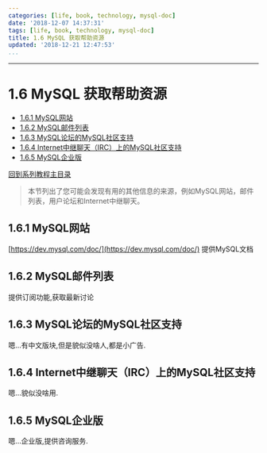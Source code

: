 ```yaml
---
categories: [life, book, technology, mysql-doc]
date: '2018-12-07 14:37:31'
tags: [life, book, technology, mysql-doc]
title: 1.6 MySQL 获取帮助资源
updated: '2018-12-21 12:47:53'
...
```

---
# 1.6 MySQL 获取帮助资源
<!-- MarkdownTOC -->

- [1.6.1 MySQL网站](#161-mysql%E7%BD%91%E7%AB%99)
- [1.6.2 MySQL邮件列表](#162-mysql%E9%82%AE%E4%BB%B6%E5%88%97%E8%A1%A8)
- [1.6.3 MySQL论坛的MySQL社区支持](#163-mysql%E8%AE%BA%E5%9D%9B%E7%9A%84mysql%E7%A4%BE%E5%8C%BA%E6%94%AF%E6%8C%81)
- [1.6.4 Internet中继聊天（IRC）上的MySQL社区支持](#164-internet%E4%B8%AD%E7%BB%A7%E8%81%8A%E5%A4%A9%EF%BC%88irc%EF%BC%89%E4%B8%8A%E7%9A%84mysql%E7%A4%BE%E5%8C%BA%E6%94%AF%E6%8C%81)
- [1.6.5 MySQL企业版](#165-mysql%E4%BC%81%E4%B8%9A%E7%89%88)

<!-- /MarkdownTOC -->
[回到系列教程主目录](../index.md)

> 本节列出了您可能会发现有用的其他信息的来源，例如MySQL网站，邮件列表，用户论坛和Internet中继聊天。

<a id="161-mysql%E7%BD%91%E7%AB%99"></a>
## 1.6.1 MySQL网站
[https://dev.mysql.com/doc/](https://dev.mysql.com/doc/) 提供MySQL文档

<a id="162-mysql%E9%82%AE%E4%BB%B6%E5%88%97%E8%A1%A8"></a>
## 1.6.2 MySQL邮件列表
提供订阅功能,获取最新讨论

<a id="163-mysql%E8%AE%BA%E5%9D%9B%E7%9A%84mysql%E7%A4%BE%E5%8C%BA%E6%94%AF%E6%8C%81"></a>
## 1.6.3 MySQL论坛的MySQL社区支持
嗯...有中文版块,但是貌似没啥人,都是小广告.

<a id="164-internet%E4%B8%AD%E7%BB%A7%E8%81%8A%E5%A4%A9%EF%BC%88irc%EF%BC%89%E4%B8%8A%E7%9A%84mysql%E7%A4%BE%E5%8C%BA%E6%94%AF%E6%8C%81"></a>
## 1.6.4 Internet中继聊天（IRC）上的MySQL社区支持
嗯...貌似没啥用.

<a id="165-mysql%E4%BC%81%E4%B8%9A%E7%89%88"></a>
## 1.6.5 MySQL企业版
嗯...企业版,提供咨询服务.
